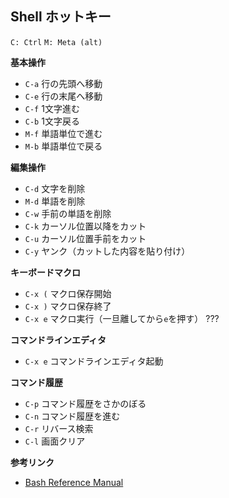 ## Shell ホットキー

`C: Ctrl`
`M: Meta (alt)`

**基本操作**
- `C-a` 行の先頭へ移動
- `C-e` 行の末尾へ移動
- `C-f` 1文字進む
- `C-b` 1文字戻る
- `M-f` 単語単位で進む
- `M-b` 単語単位で戻る

**編集操作**
- `C-d` 文字を削除
- `M-d` 単語を削除
- `C-w` 手前の単語を削除
- `C-k` カーソル位置以降をカット
- `C-u` カーソル位置手前をカット
- `C-y` ヤンク（カットした内容を貼り付け）

**キーボードマクロ**
- `C-x (` マクロ保存開始
- `C-x )` マクロ保存終了
- `C-x e` マクロ実行（一旦離してから`e`を押す）
???

**コマンドラインエディタ**
- `C-x e` コマンドラインエディタ起動

**コマンド履歴**
- `C-p` コマンド履歴をさかのぼる
- `C-n` コマンド履歴を進む
- `C-r` リバース検索
- `C-l` 画面クリア

**参考リンク**
- [Bash Reference Manual](https://www.gnu.org/software/bash/manual/bash.html#Shell-Functions)

